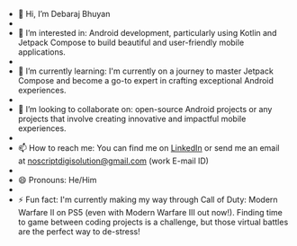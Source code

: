 - 👋 Hi, I’m Debaraj Bhuyan
- 
- 👀 I’m interested in: Android development, particularly using Kotlin and Jetpack Compose to build beautiful and user-friendly mobile applications.
- 
- 🌱 I’m currently learning: I'm currently on a journey to master Jetpack Compose and become a go-to expert in crafting exceptional Android experiences.
- 
- 💞️ I’m looking to collaborate on: open-source Android projects or any projects that involve creating innovative and impactful mobile experiences.
- 
- 📫 How to reach me: You can find me on [LinkedIn](https://www.linkedin.com/in/debaraj-bhuyan/) or send me an email at noscriptdigisolution@gmail.com (work E-mail ID)
- 
- 😄 Pronouns: He/Him
- 
- ⚡ Fun fact: I'm currently making my way through Call of Duty: Modern Warfare II on PS5 (even with Modern Warfare III out now!). Finding time to game between coding projects is a challenge, but those virtual battles are the perfect way to de-stress!

<!---
debarajbhuyan/debarajbhuyan is a ✨ special ✨ repository because its `README.md` (this file) appears on your GitHub profile.
You can click the Preview link to take a look at your changes.
--->
